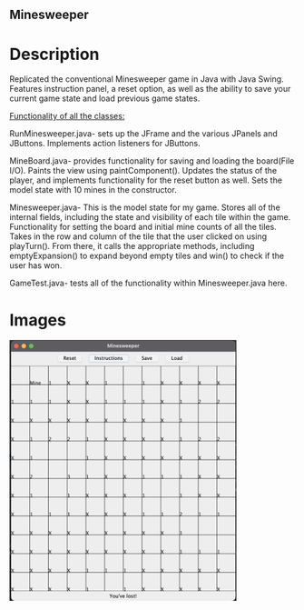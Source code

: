 ## Minesweeper

# Description

Replicated the conventional Minesweeper game in Java with Java Swing. Features instruction panel, a reset option, as well as the ability to save your current game state and load previous game states.

<ins>Functionality of all the classes:</ins>

RunMinesweeper.java- sets up the JFrame and the various JPanels and JButtons. Implements action listeners for JButtons.

MineBoard.java- provides functionality for saving and loading the board(File I/O). Paints the view using paintComponent(). Updates the status of the player, and implements functionality for the reset button as well. Sets the model state with 10 mines in the constructor.

Minesweeper.java- This is the model state for my game. Stores all of the internal fields, including the state and visibility of each tile within the game. Functionality for setting the board and initial mine counts of all the tiles. Takes in the row and column of the tile that the user clicked on using playTurn(). From there, it calls the appropriate methods, including emptyExpansion() to expand beyond empty tiles and win() to check if the user has won.

GameTest.java- tests all of the functionality within Minesweeper.java here.

# Images

<img src="https://github.com/jainjakash/Minesweeper/blob/master/Images/GamePlay.png" width="400">





